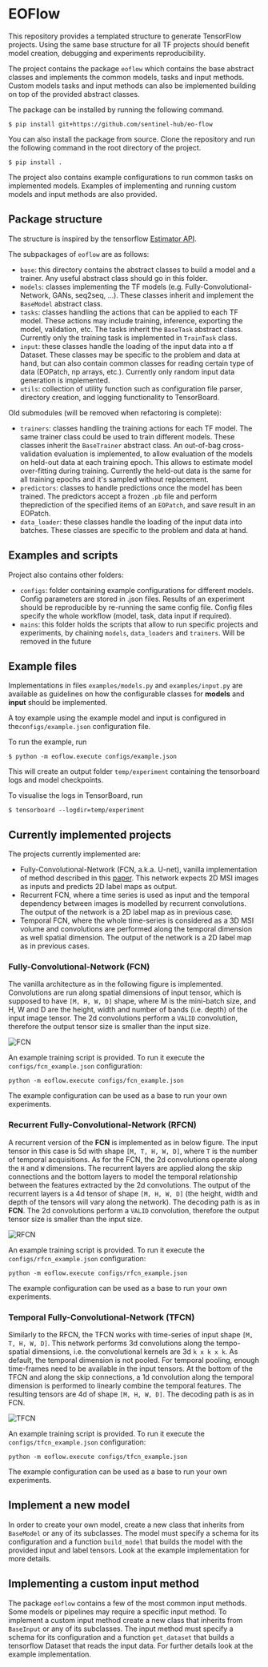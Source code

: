 # EOFlow

This repository provides a templated structure to generate TensorFlow projects. Using the same base structure for all TF projects should benefit model creation, debugging and experiments reproducibility.

The project contains the package `eoflow` which contains the base abstract classes and implements the common models, tasks and input methods. Custom models tasks and input methods can also be implemented building on top of the provided abstract classes.

The package can be installed by running the following command.
```
$ pip install git+https://github.com/sentinel-hub/eo-flow
```

You can also install the package from source. Clone the repository and run the following command in the root directory of the project.
```
$ pip install .
```

The project also contains example configurations to run common tasks on implemented models. Examples of implementing and running custom models and input methods are also provided.

## Package structure

The structure is inspired by the tensorflow [Estimator API](https://www.tensorflow.org/guide/custom_estimators).

The subpackages of `eoflow` are as follows:
* `base`: this directory contains the abstract classes to build a model and a trainer. Any useful abstract class should go in this folder.
* `models`: classes implementing the TF models (e.g. Fully-Convolutional-Network, GANs, seq2seq, ...). These classes inherit and implement the `BaseModel` abstract class.
* `tasks`: classes handling the actions that can be applied to each TF model. These actions may include training, inference, exporting the model, validation, etc. The tasks inherit the `BaseTask` abstract class. Currently only the training task is implemented in `TrainTask` class.
* `input`: these classes handle the loading of the input data into a tf Dataset. These classes may be specific to the problem and data at hand, but can also contain common classes for reading certain type of data (EOPatch, np arrays, etc.). Currently only random input data generation is implemented.
* `utils`: collection of utility function such as configuration file parser, directory creation, and logging functionality to TensorBoard.

Old submodules (will be removed when refactoring is complete):
 
* `trainers`: classes handling the training actions for each TF model. The same trainer class could be used to train different models. These classes inherit the `BaseTrainer` abstract class. An out-of-bag cross-validation evaluation is implemented, to allow evaluation of the models on held-out data at each training epoch. This allows to estimate model over-fitting during training. Currently the held-out data is the same for all training epochs and it's sampled without replacement.
* `predictors`: classes to handle predictions once the model has been trained. The predictors accept a frozen `.pb` file and perform theprediction of the specified items of an `EOPatch`, and save result in an EOPatch.
* `data_loader`: these classes handle the loading of the input data into batches. These classes are specific to the problem and data at hand.

## Examples and scripts

Project also contains other folders:
* `configs`: folder containing example configurations for different models. Config parameters are stored in .json files. Results of an experiment should be reproducible by re-running the same config file. Config files specify the whole workflow (model, task, data input if required).
* `mains`: this folder holds the scripts that allow to run specific projects and experiments, by chaining `models`, `data_loaders` and `trainers`. Will be removed in the future

## Example files

Implementations in files `examples/models.py` and `examples/input.py` are available as guidelines on how the configurable classes for **models** and **input** should be implemented.

A toy example using the example model and input is configured in the`configs/example.json` configuration file.

To run the example, run
```
$ python -m eoflow.execute configs/example.json
```
This will create an output folder `temp/experiment` containing the tensorboard logs and model checkpoints.

To visualise the logs in TensorBoard, run
```
$ tensorboard --logdir=temp/experiment
```

## Currently implemented projects

The projects currently implemented are:
* Fully-Convolutional-Network (FCN, a.k.a. U-net), vanilla implementation of method described in this [paper](https://arxiv.org/abs/1505.04597). This network expects 2D MSI images as inputs and predicts 2D label maps as output.
* Recurrent FCN, where a time series is used as input and the temporal dependency between images is modelled by recurrent convolutions. The output of the network is a 2D label map as in previous case.
* Temporal FCN, where the whole time-series is considered as a 3D MSI volume and convolutions are performed along the temporal dimension as well spatial dimension. The output of the network is a 2D label map as in previous cases.

### Fully-Convolutional-Network (FCN)

The vanilla architecture as in the following figure is implemented. Convolutions are run along spatial dimensions of input tensor, which is supposed to have `[M, H, W, D]` shape, where M is the mini-batch size, and H, W and D are the height, width and number of bands (i.e. depth) of the input image tensor. The 2d convolutions perform a `VALID` convolution, therefore the output tensor size is smaller than the input size.

![FCN](./figures/fcn.png "FCN")

An example training script is provided. To run it execute the `configs/fcn_example.json` configuration:
```
python -m eoflow.execute configs/fcn_example.json
```

The example configuration can be used as a base to run your own experiments.

### Recurrent Fully-Convolutional-Network (RFCN)

A recurrent version of the **FCN** is implemented as in below figure. The input tensor in this case is 5d with shape `[M, T, H, W, D]`, where `T` is the number of temporal acquisitions. As for the FCN, the 2d convolutions operate along the `H` and `W` dimensions. The recurrent layers are applied along the skip connections and the bottom layers to model the temporal relationship between the features extracted by the 2d convolutions. The output of the recurrent layers is a 4d tensor of shape `[M, H, W, D]` (the height, width and depth of the tensors will vary along the network). The decoding path is as in **FCN**. The 2d convolutions perform a `VALID` convolution, therefore the output tensor size is smaller than the input size.

![RFCN](./figures/rfcn.png "RFCN")

An example training script is provided. To run it execute the `configs/rfcn_example.json` configuration:
```
python -m eoflow.execute configs/rfcn_example.json
```

The example configuration can be used as a base to run your own experiments.

### Temporal Fully-Convolutional-Network (TFCN)

Similarly to the RFCN, the TFCN works with time-series of input shape `[M, T, H, W, D]`. This network performs 3d convolutions along the tempo-spatial dimensions, i.e. the convolutional kernels are 3d `k x k x k`. As default, the temporal dimension is not pooled. For temporal pooling, enough time-frames need to be available in the input tensors. At the bottom of the TFCN and along the skip connections, a 1d convolution along the temporal dimension is performed to linearly combine the temporal features. The resulting tensors are 4d of shape `[M, H, W, D]`. The decoding path is as in FCN.

![TFCN](./figures/tfcn.png "TFCN")

An example training script is provided. To run it execute the `configs/tfcn_example.json` configuration:
```
python -m eoflow.execute configs/tfcn_example.json
```

The example configuration can be used as a base to run your own experiments.

## Implement a new model

In order to create your own model, create a new class that inherits from `BaseModel` or any of its subclasses. The model must specify a schema for its configuration and a function `build_model` that builds the model with the provided input and label tensors. Look at the example implementation for more details.

## Implementing a custom input method

The package `eoflow` contains a few of the most common input methods. Some models or pipelines may require a specific input method. To implement a custom input method create a new class that inherits from `BaseInput` or any of its subclasses. The input method must specify a schema for its configuration and a function `get_dataset` that builds a tensorflow Dataset that reads the input data. For further details look at the example implementation.
